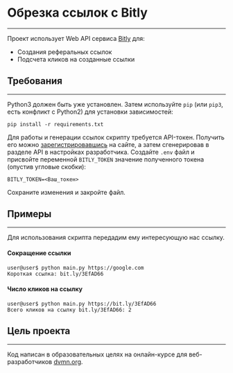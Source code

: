 # Обрезка ссылок с Bitly
---
Проект использует Web API сервиса [Bitly](https://bitly.com/) для:
- Создания реферальных ссылок
- Подсчета кликов на созданные ссылки

## Требования
---
Python3 должен быть уже установлен. Затем используйте `pip` (или `pip3`, есть конфликт с Python2) для установки зависимостей:
```console
pip install -r requirements.txt
```

Для работы и генерации ссылок скрипту требуется API-токен. Получить его можно [зарегистрировавшись](https://bitly.com/a/sign_up) на сайте, а затем сгенерировав в разделе API в настройках разработчика.
Создайте `.env` файл и присвойте переменной `BITLY_TOKEN` значение полученного токена (опустив угловые скобки):
```shell
BITLY_TOKEN=<Ваш_токен>
```
Сохраните изменения и закройте файл.

## Примеры
---
Для использования скрипта передадим ему интересующую нас ссылку.
#### Сокращение ссылки
```console
user@user$ python main.py https://google.com
Короткая ссылка: bit.ly/3EfAD66
```
#### Число кликов на ссылку
```console
user@user$ python main.py https://bit.ly/3EfAD66
Всего кликов на ссылку bit.ly/3EfAD66: 2
```
## Цель проекта
---
Код написан в образовательных целях на онлайн-курсе для веб-разработчиков [dvmn.org](https://dvmn.org).
